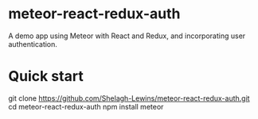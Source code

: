 # meteor-react-redux-auth
A demo app using Meteor with React and Redux, and incorporating user authentication.

# Quick start
git clone https://github.com/Shelagh-Lewins/meteor-react-redux-auth.git
cd meteor-react-redux-auth
npm install
meteor
